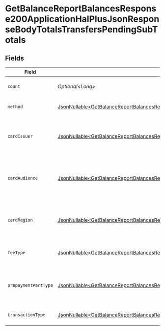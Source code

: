# GetBalanceReportBalancesResponse200ApplicationHalPlusJsonResponseBodyTotalsTransfersPendingSubTotals


## Fields

| Field                                                                                                                                                                                                                                                                    | Type                                                                                                                                                                                                                                                                     | Required                                                                                                                                                                                                                                                                 | Description                                                                                                                                                                                                                                                              | Example                                                                                                                                                                                                                                                                  |
| ------------------------------------------------------------------------------------------------------------------------------------------------------------------------------------------------------------------------------------------------------------------------ | ------------------------------------------------------------------------------------------------------------------------------------------------------------------------------------------------------------------------------------------------------------------------ | ------------------------------------------------------------------------------------------------------------------------------------------------------------------------------------------------------------------------------------------------------------------------ | ------------------------------------------------------------------------------------------------------------------------------------------------------------------------------------------------------------------------------------------------------------------------ | ------------------------------------------------------------------------------------------------------------------------------------------------------------------------------------------------------------------------------------------------------------------------ |
| `count`                                                                                                                                                                                                                                                                  | *Optional\<Long>*                                                                                                                                                                                                                                                        | :heavy_minus_sign:                                                                                                                                                                                                                                                       | Number of transactions of this type                                                                                                                                                                                                                                      | 50                                                                                                                                                                                                                                                                       |
| `method`                                                                                                                                                                                                                                                                 | [JsonNullable\<GetBalanceReportBalancesResponse200ApplicationHalPlusJsonResponseBodyTotalsTransfersPendingMethod>](../../models/operations/GetBalanceReportBalancesResponse200ApplicationHalPlusJsonResponseBodyTotalsTransfersPendingMethod.md)                         | :heavy_minus_sign:                                                                                                                                                                                                                                                       | Payment type of the transactions                                                                                                                                                                                                                                         | creditcard                                                                                                                                                                                                                                                               |
| `cardIssuer`                                                                                                                                                                                                                                                             | [JsonNullable\<GetBalanceReportBalancesResponse200ApplicationHalPlusJsonResponseBodyTotalsTransfersPendingCardIssuer>](../../models/operations/GetBalanceReportBalancesResponse200ApplicationHalPlusJsonResponseBodyTotalsTransfersPendingCardIssuer.md)                 | :heavy_minus_sign:                                                                                                                                                                                                                                                       | In case of payments transactions with card, the card issuer will be available                                                                                                                                                                                            | amex                                                                                                                                                                                                                                                                     |
| `cardAudience`                                                                                                                                                                                                                                                           | [JsonNullable\<GetBalanceReportBalancesResponse200ApplicationHalPlusJsonResponseBodyTotalsTransfersPendingCardAudience>](../../models/operations/GetBalanceReportBalancesResponse200ApplicationHalPlusJsonResponseBodyTotalsTransfersPendingCardAudience.md)             | :heavy_minus_sign:                                                                                                                                                                                                                                                       | In case of payments trnsactions with card, the card audience will be available.                                                                                                                                                                                          | other                                                                                                                                                                                                                                                                    |
| `cardRegion`                                                                                                                                                                                                                                                             | [JsonNullable\<GetBalanceReportBalancesResponse200ApplicationHalPlusJsonResponseBodyTotalsTransfersPendingCardRegion>](../../models/operations/GetBalanceReportBalancesResponse200ApplicationHalPlusJsonResponseBodyTotalsTransfersPendingCardRegion.md)                 | :heavy_minus_sign:                                                                                                                                                                                                                                                       | In case of payments transactions with card, the card region will be available.                                                                                                                                                                                           | domestic                                                                                                                                                                                                                                                                 |
| `feeType`                                                                                                                                                                                                                                                                | [JsonNullable\<GetBalanceReportBalancesResponse200ApplicationHalPlusJsonResponseBodyTotalsTransfersPendingFeeType>](../../models/operations/GetBalanceReportBalancesResponse200ApplicationHalPlusJsonResponseBodyTotalsTransfersPendingFeeType.md)                       | :heavy_minus_sign:                                                                                                                                                                                                                                                       | Present when the transaction represents a fee.                                                                                                                                                                                                                           | payment-fee                                                                                                                                                                                                                                                              |
| `prepaymentPartType`                                                                                                                                                                                                                                                     | [JsonNullable\<GetBalanceReportBalancesResponse200ApplicationHalPlusJsonResponseBodyTotalsTransfersPendingPrepaymentPartType>](../../models/operations/GetBalanceReportBalancesResponse200ApplicationHalPlusJsonResponseBodyTotalsTransfersPendingPrepaymentPartType.md) | :heavy_minus_sign:                                                                                                                                                                                                                                                       | Prepayment part: fee itself, reimbursement, discount, VAT or rounding compensation.                                                                                                                                                                                      | fee                                                                                                                                                                                                                                                                      |
| `transactionType`                                                                                                                                                                                                                                                        | [JsonNullable\<GetBalanceReportBalancesResponse200ApplicationHalPlusJsonResponseBodyTotalsTransfersPendingTransactionType>](../../models/operations/GetBalanceReportBalancesResponse200ApplicationHalPlusJsonResponseBodyTotalsTransfersPendingTransactionType.md)       | :heavy_minus_sign:                                                                                                                                                                                                                                                       | Represents the transaction type                                                                                                                                                                                                                                          | payment                                                                                                                                                                                                                                                                  |